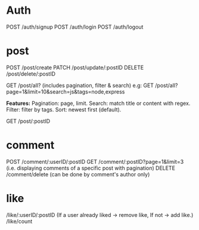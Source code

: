 # Auth

POST /auth/signup
POST /auth/login
POST /auth/logout

# post

POST /post/create
PATCH /post/update/:postID
DELETE /post/delete/:postID

GET /post/all? (includes pagination, filter & search)
e.g: GET /post/all?page=1&limit=10&search=js&tags=node,express

**Features:**
Pagination: page, limit.
Search: match title or content with regex.
Filter: filter by tags.
Sort: newest first (default).

GET /post/:postID

# comment

POST /comment/:userID/:postID
GET /comment/:postID?page=1&limit=3 (i.e. displaying comments of a specific post with pagination)
DELETE /comment/delete (can be done by comment's author only)

# like

/like/:userID/:postID (If a user already liked → remove like, If not → add like.)
/like/count
